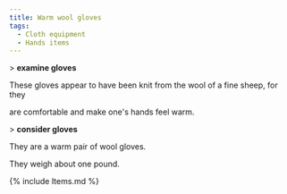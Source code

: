 ```yaml
---
title: Warm wool gloves
tags:
  - Cloth equipment
  - Hands items
---
```

\> **examine gloves**

These gloves appear to have been knit from the wool of a fine sheep, for
they

are comfortable and make one's hands feel warm.

\> **consider gloves**

They are a warm pair of wool gloves.

They weigh about one pound.

{% include Items.md %}
